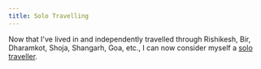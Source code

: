 ```yaml
---
title: Solo Travelling
--- 
```

Now that I've lived in and independently travelled through Rishikesh, Bir, Dharamkot, Shoja, Shangarh, Goa, etc., I can now consider myself a [solo traveller](https://twitter.com/_guptaji_/status/1587004117616295936?s=20&t=5M0Rs_JZH0povdoT-RC0oA).
